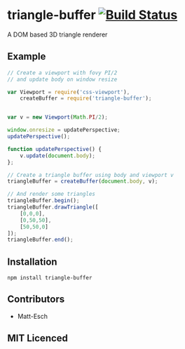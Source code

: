# triangle-buffer [![Build Status][1]][2]

A DOM based 3D triangle renderer

## Example


```js
// Create a viewport with fovy PI/2
// and update body on window resize

var Viewport = require('css-viewport'),
    createBuffer = require('triangle-buffer');


var v = new Viewport(Math.PI/2);

window.onresize = updatePerspective;
updatePerspective();

function updatePerspective() {
    v.update(document.body);
};

// Create a triangle buffer using body and viewport v
triangleBuffer = createBuffer(document.body, v);

// And render some triangles
triangleBuffer.begin();
triangleBuffer.drawTriangle([
    [0,0,0],
    [0,50,50],
    [50,50,0]
]);
triangleBuffer.end();
```

## Installation

`npm install triangle-buffer`

## Contributors

 - Matt-Esch

## MIT Licenced


  [1]: https://secure.travis-ci.org/Matt-Esch/triangle-buffer.png
  [2]: http://travis-ci.org/Matt-Esch/triangle-buffer
